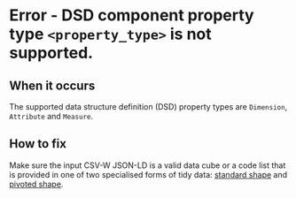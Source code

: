 # Error - DSD component property type `<property_type>` is not supported.

## When it occurs

The supported data structure definition (DSD) property types are `Dimension`,  `Attribute` and `Measure`.

## How to fix

Make sure the input CSV-W JSON-LD is a valid data cube or a code list that is provided in one of two specialised forms of tidy data: [standard shape](../../shape-data/standard-shape.md) and [pivoted shape](../../shape-data/pivoted-shape.md).
